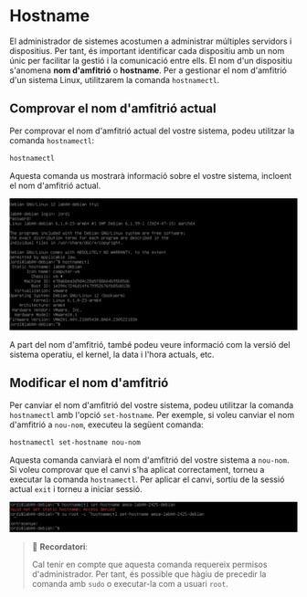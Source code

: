 # Hostname

El administrador de sistemes acostumen a administrar múltiples servidors i dispositius. Per tant, és important identificar cada dispositiu amb un nom únic per facilitar la gestió i la comunicació entre ells. El nom d'un dispositiu s'anomena **nom d'amfitrió** o **hostname**. Per a gestionar el nom d'amfitrió d'un sistema Linux, utilitzarem la comanda `hostnamectl`.

## Comprovar el nom d'amfitrió actual

Per comprovar el nom d'amfitrió actual del vostre sistema, podeu utilitzar la comanda `hostnamectl`:

```bash
hostnamectl
```

Aquesta comanda us mostrarà informació sobre el vostre sistema, incloent el nom d'amfitrió actual.

![Nom d'amfitrió](./figures/hostname/hostnamectl.png)

A part del nom d'amfitrió, també podeu veure informació com la versió del sistema operatiu, el kernel, la data i l'hora actuals, etc.

## Modificar el nom d'amfitrió

Per canviar el nom d'amfitrió del vostre sistema, podeu utilitzar la comanda `hostnamectl` amb l'opció `set-hostname`. Per exemple, si voleu canviar el nom d'amfitrió a `nou-nom`, executeu la següent comanda:

```bash
hostnamectl set-hostname nou-nom
```

Aquesta comanda canviarà el nom d'amfitrió del vostre sistema a `nou-nom`. Si voleu comprovar que el canvi s'ha aplicat correctament, torneu a executar la comanda `hostnamectl`.  Per aplicar el canvi, sortiu de la sessió actual `exit` i torneu a iniciar sessió.

![Canviar el nom d'amfitrió](./figures/hostname/hostnamectl-set.png)

> 🔗 **Recordatori**:
>
> Cal tenir en compte que aquesta comanda requereix permisos d'administrador. Per tant, és possible que hàgiu de precedir la comanda amb `sudo` o executar-la com a usuari `root`.
